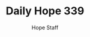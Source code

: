 ---
image: /assets/img/daily-hope-default-artwork.png
title: Daily Hope 339
number: 339
categories:
  - Daily Hope
author: Hope Staff
notes: Daily Hope 339
embed: >-
  <iframe style="border-radius:12px" src="https://open.spotify.com/embed/episode/2yRJo3NaqWB8HHqA8IkXPO?utm_source=generator" width="100%" height="352" frameBorder="0" allowfullscreen="" allow="autoplay; clipboard-write; encrypted-media; fullscreen; picture-in-picture" loading="lazy"></iframe>
---